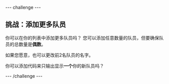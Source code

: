--- challenge ---

## 挑战：添加更多队员

你可以在你的列表中添加更多队员吗？ 您可以添加任意数量的队员，但要确保队员的总数量是**偶数**。

如果您愿意，也可以更改前2名队员的名字。

你可以添加代码来只输出显示**一个**你的新队员吗？

--- /challenge ---
